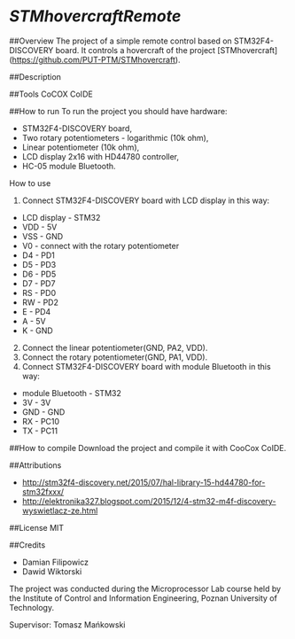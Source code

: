 # *STMhovercraftRemote*

##Overview
The project of a simple remote control based on STM32F4-DISCOVERY board. It controls a hovercraft of the project [STMhovercraft] (https://github.com/PUT-PTM/STMhovercraft).

##Description



##Tools
CoCOX CoIDE

##How to run
To run the project you should have hardware:
- STM32F4-DISCOVERY board,
- Two rotary potentiometers - logarithmic (10k ohm),
- Linear potentiometer (10k ohm),
- LCD display 2x16 with HD44780 controller,
- HC-05 module Bluetooth.

 
 How to use
 
1. Connect STM32F4-DISCOVERY board with LCD display in this way: 
  *  LCD display - STM32
  *  VDD  -  5V
  *  VSS  -  GND
  *  V0   -  connect with the rotary potentiometer
  *  D4   -  PD1
  *  D5   -  PD3
  *  D6   -  PD5
  *  D7   -  PD7
  *  RS   -  PD0
  *  RW   -  PD2
  *  E    -  PD4
  *  A    -  5V
  *  K    -  GND
 
2. Connect the linear potentiometer(GND, PA2, VDD).
3. Connect the rotary potentiometer(GND, PA1, VDD).
4. Connect STM32F4-DISCOVERY board with module Bluetooth in this way:
  * module Bluetooth - STM32
  * 3V  - 3V
  * GND - GND
  * RX  - PC10
  * TX  - PC11
  
##How to compile
Download the project and compile it with CooCox CoIDE.

##Attributions
* http://stm32f4-discovery.net/2015/07/hal-library-15-hd44780-for-stm32fxxx/
* http://elektronika327.blogspot.com/2015/12/4-stm32-m4f-discovery-wyswietlacz-ze.html

##License
MIT

##Credits
* Damian Filipowicz
* Dawid Wiktorski

The project was conducted during the Microprocessor Lab course held by the Institute of Control and Information Engineering, Poznan University of Technology.

Supervisor: Tomasz Mańkowski
